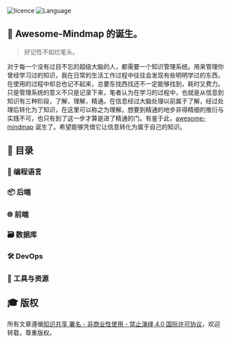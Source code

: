 ![licence](https://img.shields.io/badge/licence-BY--NC--ND%204.0-blue.svg)
![Language](https://img.shields.io/badge/Language-%E4%B8%AD%E6%96%87-red.svg)

## :thinking: Awesome-Mindmap 的诞生。
> 好记性不如烂笔头。

对于每一个没有过目不忘的超级大脑的人，都需要一个知识管理系统。用来管理你曾经学习过的知识，我在日常的生活工作过程中往往会发现有些明明学过的东西，在使用的过程中却总也记不起来，总要东找西找还不一定能够找到，耗时又费力。只是管理系统的意义不只是记录下来，笔者认为在学习的过程中，也就是从信息到知识有三种阶段，了解，理解，精通。在信息经过大脑处理以前属于了解，经过处理后转化为了知识，在这里可以称之为理解。想要到精通的地步非得精细的推衍与实践不可，也只有到了这一步才算是进了精通的门。有鉴于此，[awesome-mindmap](https://github.com/Huyunxiu/awesome-mindmap/edit/master/README.md) 诞生了。希望能够凭借它让信息转化为属于自己的知识。

## :bookmark_tabs: 目录
### :page_with_curl: 编程语言

### :package: 后端

### :globe_with_meridians: 前端

### :card_file_box: 数据库

### :hammer_and_wrench: DevOps

### :wrench: 工具与资源

## :mortar_board: 版权
所有文章遵循[知识共享 署名 - 非商业性使用 - 禁止演绎 4.0 国际许可协议](https://creativecommons.org/licenses/by-nc-nd/4.0/deed.zh)，欢迎转载，尊重版权。
